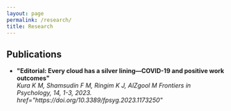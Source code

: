 ```yaml
---
layout: page
permalink: /research/
title: Research
---
```


<h2>Publications</h2>
<ul>
	<li>
		<b>"Editorial: Every cloud has a silver lining—COVID-19 and positive work outcomes"</b><br>
		<i>Kura K M, Shamsudin F M, Ringim K J, AlZgool M 
		Frontiers in Psychology, 14, 1-3, 2023. 
		href="https://doi.org/10.3389/fpsyg.2023.1173250"
		

		
